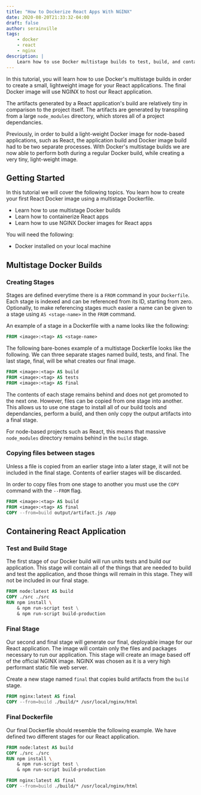 ```yaml
---
title: "How to Dockerize React Apps With NGINX"
date: 2020-08-20T21:33:32-04:00
draft: false
author: serainville
tags:
    - docker
    - react
    - nginx
description: |
    Learn how to use Docker multistage builds to test, build, and containerize React apps with NGINX for running in production environments.
---
```


In this tutorial, you will learn how to use Docker's multistage builds in order to create a small, lightweight image for your React applications. The final Docker image will use NGINX to host our React application.

The artifacts generated by a React application's build are relatively tiny in comparison to the project itself. The artifacts are generated by transpiling from a large `node_modules` directory, which stores all of a project dependancies. 

Previously, in order to build a light-weight Docker image for node-based applications, such as React, the application build and Docker image build had to be two separate processes. With Docker's multistage builds we are now able to perform both during a regular Docker build, while creating a very tiny, light-weight image.

## Getting Started
In this tutorial we will cover the following topics. You learn how to create your first React Docker image using a multistage Dockerfile.
* Learn how to use multistage Docker builds
* Learn how to containerize React apps
* Learn how to use NGINX Docker images for React apps

You will need the following:
* Docker installed on your local machine


## Multistage Docker Builds
### Creating Stages
Stages are defined everytime there is a `FROM` command in your `Dockerfile`. Each stage is indexed and can be referenced from its ID, starting from zero. Optionally, to make referencing stages much easier a name can be given to a stage using `AS <stage-name>` in the `FROM` command. 

An example of a stage in a Dockerfile with a name looks like the following:

```dockerfile
FROM <image>:<tag> AS <stage-name>
```

The following bare-bones example of a multistage Dockerfile looks like the following. We can three separate stages named build, tests, and final. The last stage, final, will be what creates our final image. 

```dockerfile
FROM <image>:<tag> AS build
FROM <image>:<tag> AS tests
FROM <image>:<tag> AS final
```

The contents of each stage remains behind and does not get promoted to the next one. However, files can be copied from one stage into another. This allows us to use one stage to install all of our build tools and dependancies, perform a build, and then only copy the output artifacts into a final stage.

For node-based projects such as React, this means that massive `node_modules` directory remains behind in the `build` stage.

### Copying files between stages
Unless a file is copied from an earlier stage into a later stage, it will not be included in the final stage. Contents of earlier stages will be discarded.

In order to copy files from one stage to another you must use the `COPY` command with the `--FROM` flag.

```dockerfile
FROM <image>:<tag> AS build
FROM <image>:<tag> AS final
COPY --from=build output/artifact.js /app
```

## Containering React Application
### Test and Build Stage
The first stage of our Docker build will run units tests and build our application. This stage will contain all of the things that are needed to build and test the application, and those things will remain in this stage. They will not be included in our final stage.

```dockerfile
FROM node:latest AS build
COPY ./src ./src
RUN npm install \ 
    & npm run-script test \
    & npm run-script build-production
```

### Final Stage
Our second and final stage will generate our final, deployable image for our React application. The image will contain only the files and packages necessary to run our application. This stage will create an image based off of the official NGINX image. NGINX was chosen as it is a very high performant static file web server.

Create a new stage named `final` that copies build artifacts from the `build` stage.

```dockerfile
FROM nginx:latest AS final
COPY --from=build ./build/* /usr/local/nginx/html
```

### Final Dockerfile
Our final Dockerfile should resemble the following example. We have defined two different stages for our React application. 

```dockerfile
FROM node:latest AS build
COPY ./src ./src
RUN npm install \ 
    & npm run-script test \
    & npm run-script build-production

FROM nginx:latest AS final
COPY --from=build ./build/* /usr/local/nginx/html  
```



